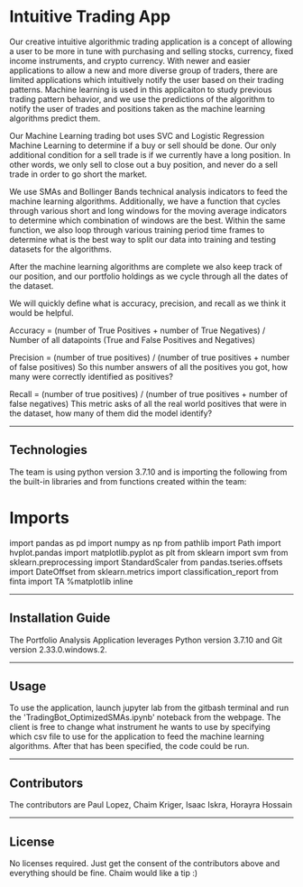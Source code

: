 # Intuitive Trading App

Our creative intuitive algorithmic trading application is a concept of allowing a user to be more in tune with purchasing and selling stocks, currency, fixed income instruments, and crypto currency. With newer and easier applications to allow a new and more diverse group of traders, there are limited applications which intuitively notify the user based on their trading patterns.  Machine learning is used in this applicaiton to study previous trading pattern behavior, and we use the predictions of the algorithm to notify the user of trades and positions taken as the machine learning algorithms predict them.

Our Machine Learning trading bot uses SVC and Logistic Regression Machine Learning to determine if a buy or sell should be done. Our only additional condition for a sell trade is if we currently have a long position. In other words, we only sell to close out a buy position, and never do a sell trade in order to go short the market.

We use SMAs and Bollinger Bands technical analysis indicators to feed the machine learning algorithms. Additionally, we have a function that cycles through various short and long windows for the moving average indicators to determine which combination of windows are the best. Within the same function, we also loop through various training period time frames to determine what is the best way to split our data into training and testing datasets for the algorithms.

After the machine learning algorithms are complete we also keep track of our position, and our portfolio holdings as we cycle through all the dates of the dataset.


We will quickly define what is accuracy, precision, and recall as we think it would be helpful.

Accuracy = (number of True Positives + number of True Negatives) / Number of all datapoints (True and False Positives and Negatives)

Precision = (number of true positives) / (number of true positives + number of false positives)
So this number answers of all the positives you got, how many were correctly identified as positives?

Recall = (number of true positives) / (number of true positives + number of false negatives)
This metric asks of all the real world positives that were in the dataset, how many of them did the model identify?

---

## Technologies

The team is using python version 3.7.10 and is importing the following from the built-in libraries and from functions created within the team:

# Imports
import pandas as pd
import numpy as np
from pathlib import Path
import hvplot.pandas
import matplotlib.pyplot as plt
from sklearn import svm
from sklearn.preprocessing import StandardScaler
from pandas.tseries.offsets import DateOffset
from sklearn.metrics import classification_report
from finta import TA
%matplotlib inline

---

## Installation Guide

The Portfolio Analysis Application leverages Python version 3.7.10 and Git version 2.33.0.windows.2.

---

## Usage

To use the application, launch jupyter lab from the gitbash terminal and run the 'TradingBot_OptimizedSMAs.ipynb' noteback from the webpage. The client is free to change what instrument he wants to use by specifying which csv file to use for the application to feed the machine learning algorithms.  After that has been specified, the code could be run.

---

## Contributors

The contributors are Paul Lopez, Chaim Kriger, Isaac Iskra, Horayra Hossain

---

## License
No licenses required. Just get the consent of the contributors above and everything should be fine.
Chaim would like a tip :)
